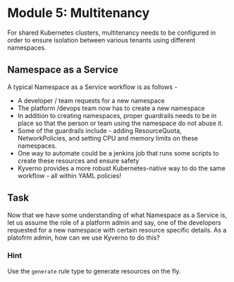 # Module 5: Multitenancy
For shared Kubernetes clusters, multitenancy needs to be configured in order to ensure isolation between various tenants using different namespaces.


## Namespace as a Service
A typical Namespace as a Service workflow is as follows -
- A developer / team requests for a new namespace
- The platform /devops team now has to create a new namespace
- In addition to creating namespaces, proper guardrails needs to be in place so that the person or team using the namespace do not abuse it.
- Some of the guardrails include - adding ResourceQuota, NetworkPolicies, and setting CPU and memory limits on these namespaces.
- One way to automate could be a jenkins job that runs some scripts to create these resources and ensure safety
- Kyverno provides a more robust Kubernetes-native way to do the same workflow - all within YAML policies!

## Task
Now that we have some understanding of what Namespace as a Service is, let us assume the role of a platform admin and say, one of the developers requested for a new namespace with certain resource specific details. As a platofrm admin, how can we use Kyverno to do this?

### Hint
Use the `generate` rule type to generate resources on the fly.